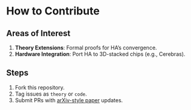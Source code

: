 # How to Contribute  
## Areas of Interest  
1. **Theory Extensions**: Formal proofs for HA’s convergence.  
2. **Hardware Integration**: Port HA to 3D-stacked chips (e.g., Cerebras).  

## Steps  
1. Fork this repository.  
2. Tag issues as `theory` or `code`.  
3. Submit PRs with [arXiv-style paper](paper/main.tex) updates.  
